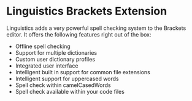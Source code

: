 # Linguistics Brackets Extension

Linguistics adds a very powerful spell checking system to the Brackets editor. It offers the following features right out of the box:

* Offline spell checking
* Support for multiple dictionaries
* Custom user dictionary profiles
* Integrated user interface
* Intelligent built in support for common file extensions
* Intelligent support for uppercased words
* Spell check within camelCasedWords
* Spell check available within your code files